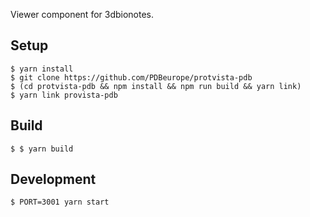 Viewer component for 3dbionotes.

## Setup

```shell
$ yarn install
$ git clone https://github.com/PDBeurope/protvista-pdb
$ (cd protvista-pdb && npm install && npm run build && yarn link)
$ yarn link provista-pdb
```

## Build

```shell
$ $ yarn build
```

## Development

```shell
$ PORT=3001 yarn start
```
